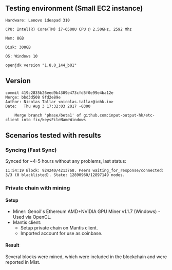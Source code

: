 ## Testing environment (Small EC2 instance)
```
Hardware: Lenovo ideapad 310

CPU: Intel(R) Core(TM) i7-6500U CPU @ 2.50GHz, 2592 Mhz

Mem: 8GB

Disk: 300GB 

OS: Windows 10

openjdk version "1.8.0_144_b01"
```

## Version
```
commit 419c2835b26eed9b4309e473cfd5f0e99e4ba12e
Merge: bbd3d508 9fd2e89e
Author: Nicolas Tallar <nicolas.tallar@iohk.io>
Date:   Thu Aug 3 17:32:03 2017 -0300

    Merge branch 'phase/beta1' of github.com:input-output-hk/etc-client into fix/keysFileNameWindows

```

## Scenarios tested with results

### Syncing (Fast Sync)

Synced for ~4-5 hours without any problems, last status:
```
11:54:19 Block: 924240/4213768. Peers waiting_for_response/connected: 3/3 (0 blacklisted). State: 12890960/12897149 nodes.
```

### Private chain with mining

#### Setup

* Miner: Genoil's Ethereum AMD+NVIDIA GPU Miner v1.1.7 (Windows) - Used via OpenCL.
* Mantis client:
   * Setup private chain on Mantis client.
   * Imported account for use as coinbase.

#### Result

Several blocks were mined, which were included in the blockchain and were reported in Mist.